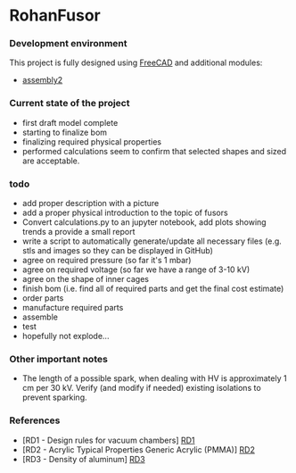 # RohanFusor


### Development environment ###
This project is fully designed using [FreeCAD](https://www.freecadweb.org/) and additional modules:
* [assembly2](https://github.com/hamish2014/FreeCAD_assembly2)

### Current state of the project ###
* first draft model complete
* starting to finalize bom
* finalizing required physical properties
* performed calculations seem to confirm that selected shapes and sized are acceptable.


### todo ###
* add proper description with a picture
* add a proper physical introduction to the topic of fusors
* Convert calculations.py to an jupyter notebook, add plots showing trends a provide a small report
* write a script to automatically generate/update all necessary files (e.g. stls and images so they can be displayed in GitHub)
* agree on required pressure (so far it's 1 mbar)
* agree on required voltage (so far we have a range of 3-10 kV)
* agree on the shape of inner cages
* finish bom (i.e. find all of required parts and get the final cost estimate)
* order parts
* manufacture required parts
* assemble
* test
* hopefully not explode...


### Other important notes ###
* The length of a possible spark, when dealing with HV is approximately  1 cm per 30 kV. Verify (and modify if needed) existing isolations to prevent sparking.

### References ###
* [RD1 - Design rules for vacuum chambers] [RD1]
* [RD2 - Acrylic Typical Properties Generic Acrylic (PMMA)] [RD2]
* [RD3 - Density of aluminum] [RD3]


[RD1]: http://edge.rit.edu/edge/P14651/public/Miscellaneous/Design%20rules%20for%20vacuum%20chambers.pdf
[RD2]: https://plastics.ulprospector.com/generics/3/c/t/acrylic-properties-processing
[RD3]: http://www.amesweb.info/Materials/Density_of_Aluminum.aspx
